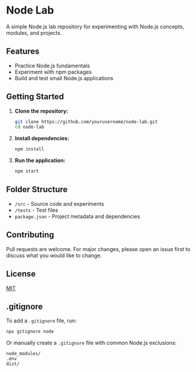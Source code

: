 


# Node Lab

A simple Node.js lab repository for experimenting with Node.js concepts, modules, and projects.

## Features

- Practice Node.js fundamentals
- Experiment with npm packages
- Build and test small Node.js applications

## Getting Started

1. **Clone the repository:**
    ```bash
    git clone https://github.com/yourusername/node-lab.git
    cd node-lab
    ```

2. **Install dependencies:**
    ```bash
    npm install
    ```

3. **Run the application:**
    ```bash
    npm start
    ```

## Folder Structure

- `/src` - Source code and experiments
- `/tests` - Test files
- `package.json` - Project metadata and dependencies

## Contributing

Pull requests are welcome. For major changes, please open an issue first to discuss what you would like to change.

## License

[MIT](LICENSE)

## .gitignore

To add a `.gitignore` file, run:

```bash
npx gitignore node
```

Or manually create a `.gitignore` file with common Node.js exclusions:

```
node_modules/
.env
dist/
```